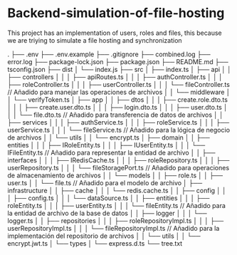 # Backend-simulation-of-file-hosting
This project has an implementation of users, roles and files, this because we are triying to simulate a file hosting and synchronization

.
├── .env
├── .env.example
├── .gitignore
├── combined.log
├── error.log
├── package-lock.json
├── package.json
├── README.md
├── tsconfig.json
├── dist
│   └── index.js
├── src
│   ├── index.ts
│   ├── api
│   │   ├── controllers
│   │   │   ├── apiRoutes.ts
│   │   │   ├── authController.ts
│   │   │   ├── roleController.ts
│   │   │   ├── userController.ts
│   │   │   └── fileController.ts        // Añadido para manejar las operaciones de archivos
│   │   └── middleware
│   │       └── verifyToken.ts
│   ├── app
│   │   ├── dtos
│   │   │   ├── create.role.dto.ts
│   │   │   ├── create.user.dto.ts
│   │   │   ├── login.dto.ts
│   │   │   ├── user.dto.ts
│   │   │   └── file.dto.ts             // Añadido para transferencia de datos de archivos
│   │   ├── services
│   │   │   ├── authService.ts
│   │   │   ├── roleService.ts
│   │   │   ├── userService.ts
│   │   │   └── fileService.ts          // Añadido para la lógica de negocio de archivos
│   │   └── utils
│   │       └── encrypt.ts
│   ├── domain
│   │   ├── entities
│   │   │   ├── IRoleEntity.ts
│   │   │   ├── IUserEntity.ts
│   │   │   └── IFileEntity.ts          // Añadido para representar la entidad de archivo
│   │   ├── interfaces
│   │   │   ├── IRedisCache.ts
│   │   │   ├── roleRepository.ts
│   │   │   ├── userRepository.ts
│   │   │   └── fileStoragePort.ts      // Añadido para operaciones de almacenamiento de archivos
│   │   └── models
│   │       ├── role.ts
│   │       ├── user.ts
│   │       └── file.ts                 // Añadido para el modelo de archivo
│   ├── infrastructure
│   │   ├── cache
│   │   │   └── redis.cache.ts
│   │   ├── config
│   │   │   ├── config.ts
│   │   │   └── dataSource.ts
│   │   ├── entities
│   │   │   ├── roleEntity.ts
│   │   │   ├── userEntity.ts
│   │   │   └── fileEntity.ts           // Añadido para la entidad de archivo de la base de datos
│   │   ├── logger
│   │   │   └── logger.ts
│   │   ├── repositories
│   │   │   ├── roleRepositoryImpl.ts
│   │   │   ├── userRepositoryImpl.ts
│   │   │   └── fileRepositoryImpl.ts   // Añadido para la implementación del repositorio de archivos
│   │   └── utils
│   │       └── encrypt.jwt.ts
│   └── types
│       └── express.d.ts
└── tree.txt
